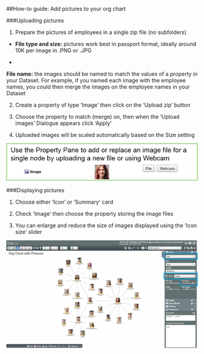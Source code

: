 ##How-to guide: Add pictures to your org chart

###Uploading pictures

1. Prepare the pictures of employees in a single zip file (no subfolders)

  *   **File type and size:** pictures work best in passport format, ideally around 10K per image in .PNG or .JPG

  * 
  **File name:** the images should be named to match the values of a property in your Dataset. For example, if you named each image with the employee names, you could then merge the images on the employee names in your Dataset

2. Create a property of type ‘Image’ then click on the ‘Upload zip’ button



3. Choose the property to match (merge) on, then when the ‘Upload images’ Dialogue appears click ‘Apply’ 



4. Uploaded images will be scaled automatically based on the Size setting

![](3-030.propertypane.png)

###Displaying pictures

1. Choose either ‘Icon’ or ‘Summary’ card

2. Check ‘Image’ then choose the property storing the image files 

3. You can enlarge and reduce the size of images displayed using the ‘Icon size’ slider

![](3-031.orgchartpics2.png)